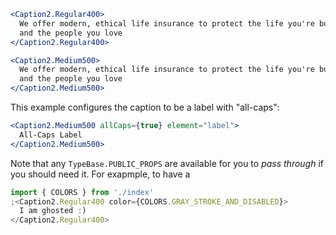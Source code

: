 ```jsx
<Caption2.Regular400>
  We offer modern, ethical life insurance to protect the life you're building
  and the people you love
</Caption2.Regular400>
```

```jsx
<Caption2.Medium500>
  We offer modern, ethical life insurance to protect the life you're building
  and the people you love
</Caption2.Medium500>
```

This example configures the caption to be a label with "all-caps":

```jsx
<Caption2.Medium500 allCaps={true} element="label">
  All-Caps Label
</Caption2.Medium500>
```

Note that any `TypeBase.PUBLIC_PROPS` are available for you to _pass through_
if you should need it. For exapmple, to have a

```jsx
import { COLORS } from './index'
;<Caption2.Regular400 color={COLORS.GRAY_STROKE_AND_DISABLED}>
  I am ghosted :)
</Caption2.Regular400>
```
